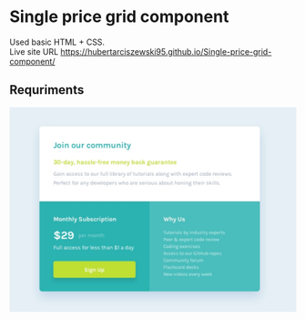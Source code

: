 # Single price grid component
Used basic HTML + CSS.
<br> Live site URL https://hubertarciszewski95.github.io/Single-price-grid-component/
## Requriments
![desktop-design](https://github.com/HubertArciszewski95/Single-price-grid-component/blob/master/design/desktop-design.png)

